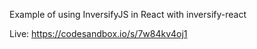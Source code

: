 Example of using InversifyJS in React with inversify-react

Live: https://codesandbox.io/s/7w84kv4oj1
